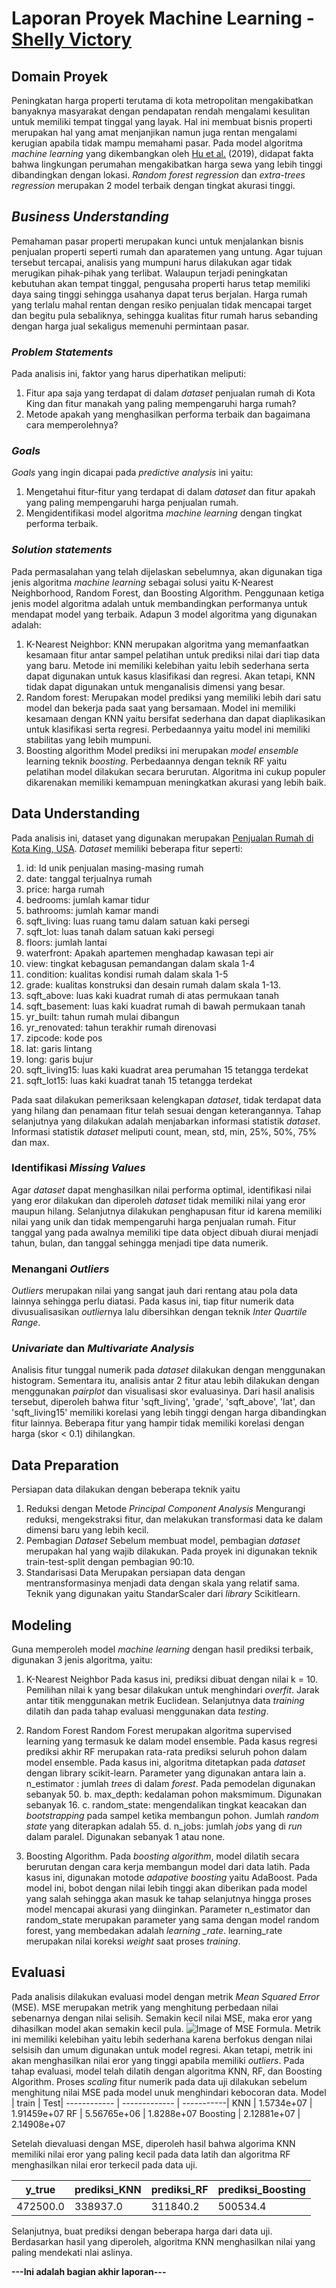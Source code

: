 # Laporan Proyek Machine Learning - [Shelly Victory](https://www.dicoding.com/users/victorysl)

## Domain Proyek
Peningkatan harga properti terutama di kota metropolitan mengakibatkan banyaknya masyarakat dengan pendapatan rendah mengalami kesulitan untuk memiliki tempat tinggal yang layak. Hal ini membuat bisnis properti merupakan hal yang amat menjanjikan namun juga rentan mengalami kerugian apabila tidak mampu memahami pasar. Pada model algoritma *machine learning* yang dikembangkan oleh [Hu et al.](https://www.sciencedirect.com/science/article/abs/pii/S0264837718316429) (2019), didapat fakta bahwa lingkungan perumahan mengakibatkan harga sewa yang lebih tinggi dibandingkan dengan lokasi. *Random forest regression* dan *extra-trees regression* merupakan 2 model terbaik dengan tingkat akurasi tinggi.

## *Business Understanding*
Pemahaman pasar properti merupakan kunci untuk menjalankan bisnis penjualan properti seperti rumah dan aparatemen yang untung. Agar tujuan tersebut tercapai, analisis yang mumpuni harus dilakukan agar tidak merugikan pihak-pihak yang terlibat. Walaupun terjadi peningkatan kebutuhan akan tempat tinggal, pengusaha properti harus tetap memiliki daya saing tinggi sehingga usahanya dapat terus berjalan. Harga rumah yang terlalu mahal rentan dengan resiko penjualan tidak mencapai target dan begitu pula sebaliknya, sehingga kualitas fitur rumah harus sebanding dengan harga jual sekaligus memenuhi permintaan pasar.

### *Problem Statements*
Pada analisis ini, faktor yang harus diperhatikan meliputi: 
1. Fitur apa saja yang terdapat di dalam *dataset* penjualan rumah di Kota King dan fitur manakah yang paling mempengaruhi harga rumah?
2. Metode apakah yang menghasilkan performa terbaik dan bagaimana cara memperolehnya?

### *Goals*
*Goals* yang ingin dicapai pada *predictive analysis* ini yaitu:
1. Mengetahui fitur-fitur yang terdapat di dalam *dataset* dan fitur apakah yang paling mempengaruhi harga penjualan rumah.
2. Mengidentifikasi model algoritma *machine learning* dengan tingkat performa terbaik.

### *Solution statements*
Pada permasalahan yang telah dijelaskan sebelumnya, akan digunakan tiga jenis algoritma *machine learning* sebagai solusi yaitu K-Nearest Neighborhood, Random Forest, dan Boosting Algorithm. Penggunaan ketiga jenis model algoritma adalah untuk membandingkan performanya untuk mendapat model yang terbaik. Adapun 3 model algoritma yang digunakan adalah:
1. K-Nearest Neighbor: 
KNN merupakan algoritma yang memanfaatkan kesamaan fitur antar sampel pelatihan untuk prediksi nilai dari tiap data yang baru. Metode ini memiliki kelebihan yaitu lebih sederhana serta dapat digunakan untuk kasus klasifikasi dan regresi. Akan tetapi, KNN tidak dapat digunakan untuk menganalisis dimensi yang besar.
2. Random forest:
Merupakan model prediksi yang memiliki lebih dari satu model dan bekerja pada saat yang bersamaan. Model ini memiliki kesamaan dengan KNN yaitu bersifat sederhana dan dapat diaplikasikan untuk klasifikasi serta regresi. Perbedaannya yaitu model ini memiliki stabilitas yang lebih mumpuni.
3. Boosting algorithm
Model prediksi ini merupakan *model ensemble* learning teknik *boosting*. Perbedaannya dengan teknik RF yaitu pelatihan model dilakukan secara berurutan. Algoritma ini cukup populer dikarenakan memiliki kemampuan meningkatkan akurasi yang lebih baik.

## Data Understanding
Pada analisis ini, dataset yang digunakan merupakan [Penjualan Rumah di Kota King, USA](https://www.kaggle.com/harlfoxem/housesalesprediction). *Dataset* memiliki beberapa fitur seperti:
1. id: Id unik penjualan masing-masing rumah
2. date: tanggal terjualnya rumah
3. price: harga rumah
4. bedrooms: jumlah kamar tidur
5. bathrooms: jumlah kamar mandi
6. sqft_living: luas ruang tamu dalam satuan kaki persegi
7. sqft_lot: luas tanah dalam satuan kaki persegi
8. floors: jumlah lantai
9. waterfront: Apakah apartemen menghadap kawasan tepi air
10. view: tingkat kebagusan pemandangan dalam skala 1-4
11. condition: kualitas kondisi rumah dalam skala 1-5
12. grade: kualitas konstruksi dan desain rumah dalam skala 1-13.
13. sqft_above: luas kaki kuadrat rumah di atas permukaan tanah
14. sqft_basement: luas kaki kuadrat rumah di bawah permukaan tanah
15. yr_built: tahun rumah mulai dibangun
16. yr_renovated: tahun terakhir rumah direnovasi
17. zipcode: kode pos
18. lat: garis lintang
19. long: garis bujur
20. sqft_living15: luas kaki kuadrat area perumahan 15 tetangga terdekat
21. sqft_lot15: luas kaki kuadrat tanah 15 tetangga terdekat

Pada saat dilakukan pemeriksaan kelengkapan *dataset*, tidak terdapat data yang hilang dan penamaan fitur telah sesuai dengan keterangannya. Tahap selanjutnya yang dilakukan adalah menjabarkan informasi statistik *dataset*. Informasi statistik *dataset* meliputi count, mean, std, min, 25%, 50%, 75% dan max.

### Identifikasi *Missing Values*
Agar *dataset* dapat menghasilkan nilai performa optimal, identifikasi nilai yang eror dilakukan dan diperoleh *dataset* tidak memiliki nilai yang eror maupun hilang. Selanjutnya dilakukan penghapusan fitur id karena memiliki nilai yang unik dan tidak mempengaruhi harga penjualan rumah. Fitur tanggal yang pada awalnya memiliki tipe data object dibuah diurai menjadi tahun, bulan, dan tanggal sehingga menjadi tipe data numerik.

### Menangani *Outliers*
*Outliers* merupakan nilai yang sangat jauh dari rentang atau pola data lainnya sehingga perlu diatasi. Pada kasus ini, tiap fitur numerik data divusualisasikan *outlier*nya lalu dibersihkan dengan teknik *Inter Quartile Range*.

### *Univariate* dan *Multivariate Analysis*
Analisis fitur tunggal numerik pada *dataset* dilakukan dengan menggunakan histogram.
Sementara itu, analisis antar 2 fitur atau lebih dilakukan dengan menggunakan *pairplot* dan visualisasi skor evaluasinya. Dari hasil analisis tersebut, diperoleh bahwa fitur 'sqft_living', 'grade', 'sqft_above', 'lat', dan 'sqft_living15' memiliki korelasi yang lebih tinggi dengan harga dibandingkan fitur lainnya. Beberapa fitur yang hampir tidak memiliki korelasi dengan harga (skor < 0.1) dihilangkan.

## Data Preparation
Persiapan data dilakukan dengan beberapa teknik yaitu 
1. Reduksi dengan Metode *Principal Component Analysis* Mengurangi reduksi, mengekstraksi fitur, dan melakukan transformasi data ke dalam dimensi baru yang lebih kecil. 
2. Pembagian *Dataset*
Sebelum membuat model, pembagian *dataset* merupakan hal yang wajib dilakukan. Pada proyek ini digunakan teknik train-test-split dengan pembagian 90:10.
3. Standarisasi Data
Merupakan persiapan data dengan mentransformasinya menjadi data dengan skala yang relatif sama. Teknik yang digunakan yaitu StandarScaler dari *library* Scikitlearn.

## Modeling
Guna memperoleh model *machine learning* dengan hasil prediksi terbaik, digunakan 3 jenis algoritma, yaitu:
1. K-Nearest Neighbor
Pada kasus ini, prediksi dibuat dengan nilai k = 10. Pemilihan nilai k yang besar dilakukan untuk menghindari *overfit*. Jarak antar titik menggunakan metrik Euclidean. Selanjutnya data *training* dilatih dan pada tahap evaluasi menggunakan data *testing*.

2. Random Forest
Random Forest merupakan algoritma supervised learning yang termasuk ke dalam model ensemble. Pada kasus regresi prediksi akhir RF merupakan rata-rata prediksi seluruh pohon dalam model ensemble. Pada kasus ini, algoritma ditetapkan pada *dataset* dengan library scikit-learn. Parameter yang digunakan antara lain 
a. n_estimator : jumlah *trees* di dalam *forest*. Pada pemodelan digunakan sebanyak 50.
b. max_depth: kedalaman pohon maksmimum. Digunakan sebanyak 16.
c. random_state: mengendalikan tingkat keacakan dan *bootstrapping* pada sampel ketika membangun pohon. Jumlah *random state* yang diterapkan adalah 55.
d. n_jobs: jumlah *jobs* yang di *run* dalam paralel. Digunakan sebanyak 1 atau none.


3. Boosting Algorithm.
Pada *boosting algorithm*, model dilatih secara berurutan dengan cara kerja membangun model dari data latih. Pada kasus ini, digunakan motode *adapative boosting* yaitu AdaBoost. Pada model ini, bobot dengan nilai lebih tinggi akan diberikan pada model yang salah sehingga akan masuk ke tahap selanjutnya hingga proses model mencapai akurasi yang diinginkan. Parameter n_estimator dan random_state merupakan parameter yang sama dengan model random forest, yang membedakan adalah *learning _rate*. learning_rate merupakan nilai koreksi *weight* saat proses *training*.

## Evaluasi
Pada analisis dilakukan evaluasi model dengan metrik *Mean Squared Error* (MSE). MSE merupakan metrik yang menghitung perbedaan nilai sebenarnya dengan nilai selisih. Semakin kecil nilai MSE, maka eror yang dihasilkan model akan semakin kecil pula. ![Image of MSE Formula](https://d17ivq9b7rppb3.cloudfront.net/original/academy/2021071619431112f1106e20559e77c855cea11d1b1479.jpeg). Metrik ini memiliki kelebihan yaitu lebih sederhana karena berfokus dengan nilai selsisih dan umum digunakan untuk model regresi. Akan tetapi, metrik ini akan menghasilkan nilai eror yang tinggi apabila memiliki *outliers*.
Pada tahap evaluasi, model telah dilatih dengan algoritma KNN, RF, dan Boosting Algorithm. Proses *scaling* fitur numerik pada data uji dilakukan sebelum menghitung nilai MSE pada model unuk menghindari kebocoran data. 
 Model | train | Test|
------------ | ------------- | -----------|
KNN | 1.5734e+07 | 1.91459e+07
RF | 5.56765e+06 | 1.8288e+07
Boosting | 2.12881e+07 | 2.14908e+07

Setelah dievaluasi dengan MSE, diperoleh hasil bahwa algorima KNN memiliki nilai eror yang paling kecil pada data latih dan algoritma RF menghasilkan nilai eror terkecil pada data uji. 

y_true |	prediksi_KNN |	prediksi_RF	| prediksi_Boosting
------------ | ------------- | -----------| -----------|
472500.0 |	338937.0|	311840.2|	500534.4|

Selanjutnya, buat prediksi dengan beberapa harga dari data uji. Berdasarkan hasil yang diperoleh, algoritma KNN menghasilkan nilai yang paling mendekati nlai aslinya.  

**---Ini adalah bagian akhir laporan---**
